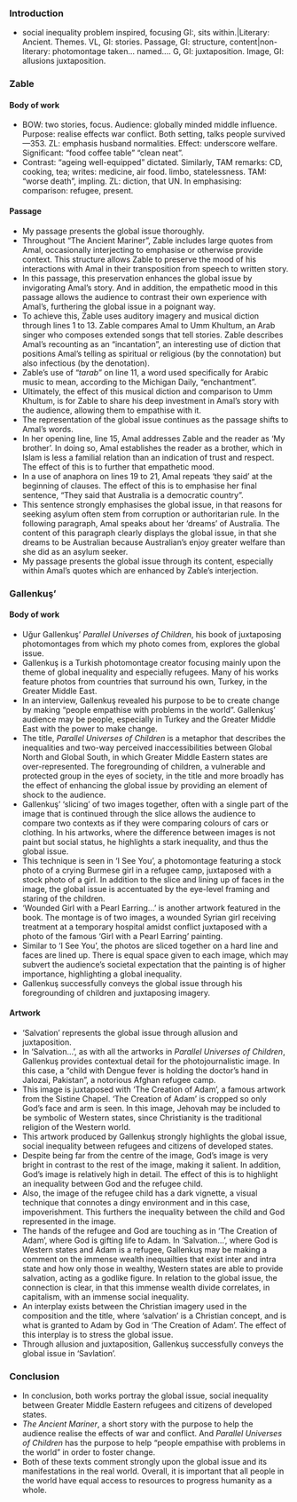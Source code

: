 ### Introduction
- social inequality problem inspired, focusing GI:, sits within.|Literary: Ancient. Themes. VL, GI: stories. Passage, GI: structure, content|non-literary: photomontage taken... named.... G, GI: juxtaposition. Image, GI: allusions juxtaposition.
### Zable
#### Body of work
- BOW: two stories, focus. Audience: globally minded middle influence. Purpose: realise effects war conflict. Both setting, talks people survived—353. ZL: emphasis husband normalities. Effect: underscore welfare. Significant: “food coffee table” “clean neat”. 
- Contrast: “ageing well-equipped” dictated. Similarly, TAM remarks: CD, cooking, tea; writes: medicine, air food. limbo, statelessness. TAM: “worse death”, impling. ZL: diction, that UN. In emphasising: comparison: refugee, present.
#### Passage
- My passage presents the global issue thoroughly. 
- Throughout “The Ancient Mariner”, Zable includes large quotes from Amal, occasionally interjecting to emphasise or otherwise provide context. This structure allows Zable to preserve the mood of his interactions with Amal in their transposition from speech to written story. 
- In this passage, this preservation enhances the global issue by invigorating Amal’s story. And in addition, the empathetic mood in this passage allows the audience to contrast their own experience with Amal’s, furthering the global issue in a poignant way. 
- To achieve this, Zable uses auditory imagery and musical diction through lines 1 to 13. Zable compares Amal to Umm Khultum, an Arab singer who composes extended songs that tell stories. Zable describes Amal’s recounting as an “incantation”, an interesting use of diction that positions Amal’s telling as spiritual or religious (by the connotation) but also infectious (by the denotation). 
- Zable’s use of “*tarab*” on line 11, a word used specifically for Arabic music to mean, according to the Michigan Daily, “enchantment”. 
- Ultimately, the effect of this musical diction and comparison to Umm Khultum, is for Zable to share his deep investment in Amal’s story with the audience, allowing them to empathise with it. 
- The representation of the global issue continues as the passage shifts to Amal’s words. 
- In her opening line, line 15, Amal addresses Zable and the reader as ‘My brother’. In doing so, Amal establishes the reader as a brother, which in Islam is less a familial relation than an indication of trust and respect. The effect of this is to further that empathetic mood. 
- In a use of anaphora on lines 19 to 21, Amal repeats ‘they said’ at the beginning of clauses. The effect of this is to emphasise her final sentence, “They said that Australia is a democratic country”. 
- This sentence strongly emphasises the global issue, in that reasons for seeking asylum often stem from corruption or authoritarian rule. In the following paragraph, Amal speaks about her ‘dreams’ of Australia. The content of this paragraph clearly displays the global issue, in that she dreams to be Australian because Australian’s enjoy greater welfare than she did as an asylum seeker. 
- My passage presents the global issue through its content, especially within Amal’s quotes which are enhanced by Zable’s interjection.
### Gallenkuş’
#### Body of work
- Uǧur Gallenkuş’ *Parallel Universes of Children*, his book of juxtaposing photomontages from which my photo comes from, explores the global issue.
- Gallenkuş is a Turkish photomontage creator focusing mainly upon the theme of global inequality and especially refugees. Many of his works feature photos from countries that surround his own, Turkey, in the Greater Middle East. 
- In an interview, Gallenkuş revealed his purpose to be to create change by making “people empathise with problems in the world”. Gallenkuş’ audience may be people, especially in Turkey and the Greater Middle East with the power to make change. 
- The title, *Parallel Universes of Children* is a metaphor that describes the inequalities and two-way perceived inaccessibilities between Global North and Global South, in which Greater Middle Eastern states are over-represented. The foregrounding of children, a vulnerable and protected group in the eyes of society, in the title and more broadly has the effect of enhancing the global issue by providing an element of shock to the audience. 
- Gallenkuş’ ‘slicing’ of two images together, often with a single part of the image that is continued through the slice allows the audience to compare two contexts as if they were comparing colours of cars or clothing. In his artworks, where the difference between images is not paint but social status, he highlights a stark inequality, and thus the global issue. 
- This technique is seen in ‘I See You’, a photomontage featuring a stock photo of a crying Burmese girl in a refugee camp, juxtaposed with a stock photo of a girl. In addition to the slice and lining up of faces in the image, the global issue is accentuated by the eye-level framing and staring of the children.  
- ‘Wounded Girl with a Pearl Earring...’ is another artwork featured in the book. The montage is of two images, a wounded Syrian girl receiving treatment at a temporary hospital amidst conflict juxtaposed with a photo of the famous ‘Girl with a Pearl Earring’ painting. 
- Similar to ‘I See You’, the photos are sliced together on a hard line and faces are lined up. There is equal space given to each image, which may subvert the audience’s societal expectation that the painting is of higher importance, highlighting a global inequality. 
- Gallenkuş successfully conveys the global issue through his foregrounding of children and juxtaposing imagery. 
#### Artwork
- ‘Salvation’ represents the global issue through allusion and juxtaposition. 
- In ‘Salvation...’, as with all the artworks in *Parallel Universes of Children*, Gallenkuş provides contextual detail for the photojournalistic image. In this case, a “child with Dengue fever is holding the doctor’s hand in Jalozai, Pakistan”, a notorious Afghan refugee camp. 
- This image is juxtaposed with ‘The Creation of Adam’, a famous artwork from the Sistine Chapel. ‘The Creation of Adam’ is cropped so only God’s face and arm is seen. In this image, Jehovah may be included to be symbolic of Western states, since Christianity is the traditional religion of the Western world. 
- This artwork produced by Gallenkuş strongly highlights the global issue, social inequality between refugees and citizens of developed states. 
- Despite being far from the centre of the image, God’s image is very bright in contrast to the rest of the image, making it salient. In addition, God’s image is relatively high in detail. The effect of this is to highlight an inequality between God and the refugee child. 
- Also, the image of the refugee child has a dark vignette, a visual technique that connotes a dingy environment and in this case, impoverishment. This furthers the inequality between the child and God represented in the image. 
- The hands of the refugee and God are touching as in ‘The Creation of Adam’, where God is gifting life to Adam. In ‘Salvation...’, where God is Western states and Adam is a refugee, Gallenkuş may be making a comment on the immense wealth inequailties that exist inter and intra state and how only those in wealthy, Western states are able to provide salvation, acting as a godlike figure. In relation to the global issue, the connection is clear, in that this immense wealth divide correlates, in capitalism, with an immense social inequality. 
- An interplay exists between the Christian imagery used in the composition and the title, where ‘salvation’ is a Christian concept, and is what is granted to Adam by God in ‘The Creation of Adam’. The effect of this interplay is to stress the global issue. 
- Through allusion and juxtaposition, Gallenkuş  successfully conveys the global issue in ‘Savlation’.
### Conclusion
- In conclusion, both works portray the global issue, social inequality between Greater Middle Eastern refugees and citizens of developed states. 
- *The Ancient Mariner*, a short story with the purpose to help the audience realise the effects of war and conflict. And *Parallel Universes of Children*  has the purpose to help “people empathise with problems in the world” in order to foster change. 
- Both of these texts comment strongly upon the global issue and its manifestations in the real world. Overall, it is important that all people in the world have equal access to resources to progress humanity as a whole.
